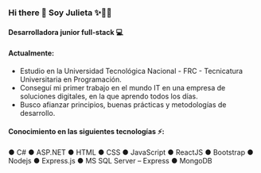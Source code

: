 ### Hi there 👋 Soy Julieta ✨👩‍💻

#### Desarrolladora junior full-stack 💻

#### Actualmente:

- Estudio en la Universidad Tecnológica Nacional - FRC - Tecnicatura Universitaria en Programación.
- Conseguí mi primer trabajo en el mundo IT en una empresa de soluciones digitales, en la que aprendo todos los días.
- Busco afianzar principios, buenas prácticas y metodologías de desarrollo.

#### Conocimiento en las siguientes tecnologías ⚡:

● C#
● ASP.NET
● HTML
● CSS
● JavaScript
● ReactJS
● Bootstrap
● Nodejs
● Express.js
● MS SQL Server – Express
● MongoDB

